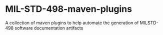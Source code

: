 # MIL-STD-498-maven-plugins
A collection of maven plugins to help automate the generation of MILSTD-498 software documentation artifacts
